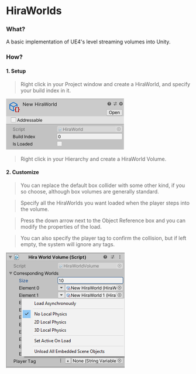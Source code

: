 # HiraWorlds

### What?

A basic implementation of UE4's level streaming volumes into Unity.

### How?

#### 1. Setup

> Right click in your Project window and create a HiraWorld, and specify your build index in it.

![IMAGE PLACEHOLDER - HiraWorld](.images/hiraworld.png)

> Right click in your Hierarchy and create a HiraWorld Volume.

#### 2. Customize

> You can replace the default box collider with some other kind, if you so choose, although box volumes are generally standard.

> Specify all the HiraWorlds you want loaded when the player steps into the volume.

> Press the down arrow next to the Object Reference box and you can modify the properties of the load.

> You can also specify the player tag to confirm the collision, but if left empty, the system will ignore any tags.

![IMAGE PLACEHOLDER - HWV](.images/hwv.png)